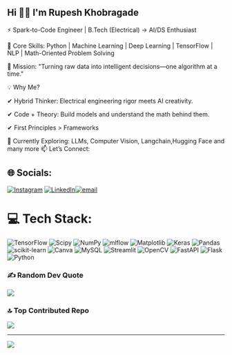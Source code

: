 ## Hi 🙋‍♂️ I'm Rupesh Khobragade
⚡ Spark-to-Code Engineer | B.Tech (Electrical) → AI/DS Enthusiast

📌 Core Skills: Python | Machine Learning | Deep Learning | TensorFlow | NLP | Math-Oriented Problem Solving

🔗 Mission: "Turning raw data into intelligent decisions—one algorithm at a time."

💡 Why Me?

✔ Hybrid Thinker: Electrical engineering rigor meets AI creativity.

✔ Code + Theory: Build models and understand the math behind them.

✔ First Principles > Frameworks

🌱 Currently Exploring: LLMs, Computer Vision, Langchain,Hugging Face and many more
📫 Let’s Connect: 

## 🌐 Socials:
[![Instagram](https://img.shields.io/badge/Instagram-%23E4405F.svg?logo=Instagram&logoColor=white)](https://www.instagram.com/rojash____?utm_source=qr&igsh=dHI4cTlzMXJpY2Jv) 
[![LinkedIn](https://img.shields.io/badge/LinkedIn-%230077B5.svg?logo=linkedin&logoColor=white)](https://www.linkedin.com/in/rupesh-khobragade-417bb1205)[![email](https://img.shields.io/badge/Email-D14836?logo=gmail&logoColor=white)](mailto:rojashkhobragade06@gmail.com) 

# 💻 Tech Stack:
![TensorFlow](https://img.shields.io/badge/TensorFlow-%23FF6F00.svg?style=for-the-badge&logo=TensorFlow&logoColor=white) ![Scipy](https://img.shields.io/badge/SciPy-%230C55A5.svg?style=for-the-badge&logo=scipy&logoColor=%white) ![NumPy](https://img.shields.io/badge/numpy-%23013243.svg?style=for-the-badge&logo=numpy&logoColor=white) ![mlflow](https://img.shields.io/badge/mlflow-%23d9ead3.svg?style=for-the-badge&logo=numpy&logoColor=blue) ![Matplotlib](https://img.shields.io/badge/Matplotlib-%23ffffff.svg?style=for-the-badge&logo=Matplotlib&logoColor=black) ![Keras](https://img.shields.io/badge/Keras-%23D00000.svg?style=for-the-badge&logo=Keras&logoColor=white) ![Pandas](https://img.shields.io/badge/pandas-%23150458.svg?style=for-the-badge&logo=pandas&logoColor=white) ![scikit-learn](https://img.shields.io/badge/scikit--learn-%23F7931E.svg?style=for-the-badge&logo=scikit-learn&logoColor=white) ![Canva](https://img.shields.io/badge/Canva-%2300C4CC.svg?style=for-the-badge&logo=Canva&logoColor=white) ![MySQL](https://img.shields.io/badge/mysql-4479A1.svg?style=for-the-badge&logo=mysql&logoColor=white) ![Streamlit](https://img.shields.io/badge/Streamlit-%23FE4B4B.svg?style=for-the-badge&logo=streamlit&logoColor=white) ![OpenCV](https://img.shields.io/badge/opencv-%23white.svg?style=for-the-badge&logo=opencv&logoColor=white) ![FastAPI](https://img.shields.io/badge/FastAPI-005571?style=for-the-badge&logo=fastapi) ![Flask](https://img.shields.io/badge/flask-%23000.svg?style=for-the-badge&logo=flask&logoColor=white) ![Python](https://img.shields.io/badge/python-3670A0?style=for-the-badge&logo=python&logoColor=ffdd54)


### ✍️ Random Dev Quote
![](https://quotes-github-readme.vercel.app/api?type=horizontal&theme=radical)

### 🔝 Top Contributed Repo
![](https://github-contributor-stats.vercel.app/api?username=RupeshKhobragade&limit=5&theme=dark&combine_all_yearly_contributions=true)

---
[![](https://visitcount.itsvg.in/api?id=RupeshKhobragade&icon=0&color=0)](https://visitcount.itsvg.in)

<!-- Proudly created with GPRM ( https://gprm.itsvg.in ) -->

